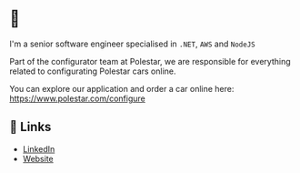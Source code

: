 # 👋

I'm a senior software engineer specialised in `.NET`, `AWS` and `NodeJS`

Part of the configurator team at Polestar, we are responsible for everything related to configurating Polestar cars online.

You can explore our application and order a car online here: https://www.polestar.com/configure

## 🔗 Links
- [LinkedIn](https://www.linkedin.com/in/kristoffer-kirkerud/)
- [Website](https://kirkerud.dev)

